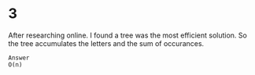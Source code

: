 # 3

After researching online. I found a tree was the most efficient solution.
So the tree accumulates the letters and the sum of occurances.

```text
Answer
O(n)
```
